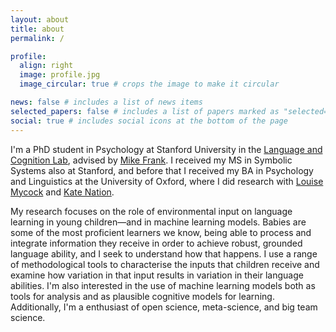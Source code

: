 ```yaml
---
layout: about
title: about
permalink: /

profile:
  align: right
  image: profile.jpg
  image_circular: true # crops the image to make it circular

news: false # includes a list of news items
selected_papers: false # includes a list of papers marked as "selected={true}"
social: true # includes social icons at the bottom of the page
---
```


I'm a PhD student in Psychology at Stanford University in the <a href="https://langcog.stanford.edu/">Language and Cognition Lab</a>, advised by <a href="https://web.stanford.edu/~mcfrank/">Mike Frank</a>. I received my MS in Symbolic Systems also at Stanford, and before that I received my BA in Psychology and Linguistics at the University of Oxford, where I did research with <a href="https://www.some.ox.ac.uk/our-people/louise-mycock/">Louise Mycock</a> and <a href="https://www.psy.ox.ac.uk/people/kate-nation">Kate Nation</a>.

My research focuses on the role of environmental input on language learning in young children—and in machine learning models. Babies are some of the most proficient learners we know, being able to process and integrate information they receive in order to achieve robust, grounded language ability, and I seek to understand how that happens. I use a range of methodological tools to characterise the inputs that children receive and examine how variation in that input results in variation in their language abilities. I'm also interested in the use of machine learning models both as tools for analysis and as plausible cognitive models for learning. Additionally, I'm a enthusiast of open science, meta-science, and big team science.